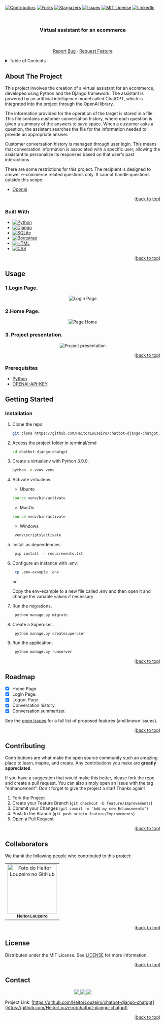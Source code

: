 <!-- Improved compatibility of back to top link: See: https://github.com/othneildrew/Best-README-Template/pull/73 -->
<a name="top"></a>
<!--
*** Thanks for checking out the Best-README-Template. If you have a suggestion
*** that would make this better, please fork the repo and create a pull request
*** or simply open an issue with the tag "enhancement".
*** Don't forget to give the project a star!
*** Thanks again! Now go create something AMAZING! :D
-->



<!-- PROJECT SHIELDS -->
<!--
*** I'm using markdown "reference style" links for readability.
*** Reference links are enclosed in brackets [ ] instead of parentheses ( ).
*** See the bottom of this document for the declaration of the reference variables
*** for contributors-url, forks-url, etc. This is an optional, concise syntax you may use.
*** https://www.markdownguide.org/basic-syntax/#reference-style-links
-->
[![Contributors][contributors-shield]][contributors-url]
[![Forks][forks-shield]][forks-url]
[![Stargazers][stars-shield]][stars-url]
[![Issues][issues-shield]][issues-url]
[![MIT License][license-shield]][license-url]
[![LinkedIn][linkedin-shield]][linkedin-url]



<!-- PROJECT LOGO -->
<br/>
<h3 align="center">Virtual assistant for an ecommerce</h3>

  <p align="center">
    <br/>
    <br />
    <a href="https://github.com/HeitorLouzeiro/chatbot-django-chatgpt/issues">Report Bug</a>
    ·
    <a href="https://github.com/HeitorLouzeiro/chatbot-django-chatgpt/issues">Request Feature</a>
  </p>
</div>



<!-- TABLE OF CONTENTS -->
<details>
  <summary>Table of Contents</summary>
  <ol>
    <li>
      <a href="#about-the-project">About The Project</a>
      <ul>
        <li><a href="#built-with">Built With</a></li>
      </ul>
    </li>
    <li><a href="#usage">Usage</a></li>
    <li>
      <a href="#getting-started">Getting Started</a>
      <ul>
        <li><a href="#prerequisites">Prerequisites</a></li>
        <li><a href="#installation">Installation</a></li>
      </ul>
    </li>
    <li><a href="#roadmap">Roadmap</a></li>
    <li><a href="#contributing">Contributing</a></li>
    <li><a href="#collaborators">Collaborators</a></li>
    <li><a href="#license">License</a></li>
    <li><a href="#contact">Contact</a></li>
    <li><a href="#acknowledgments">Acknowledgments</a></li>
  </ol>
</details>



<!-- ABOUT THE PROJECT -->
## About The Project

This project involves the creation of a virtual assistant for an ecommerce, developed using Python and the Django framework. The assistant is powered by an artificial intelligence model called ChatGPT, which is integrated into the project through the OpenAI library.

The information provided for the operation of the target is stored in a file. This file contains customer conversation history, where each question is given a summary of the answers to save space. When a customer asks a question, the assistant searches the file for the information needed to provide an appropriate answer.

Customer conversation history is managed through user login. This means that conversation information is associated with a specific user, allowing the assistant to personalize its responses based on that user's past interactions.

There are some restrictions for this project. The recipient is designed to answer e-commerce related questions only. It cannot handle questions outside this scope.

* [Openai](https://platform.openai.com/)

<p align="right">(<a href="#top">back to top</a>)</p>



### Built With

* [![Python][Python]][Python-url]
* [![Django][Django]][Django-url]
* [![SQLite][SQLite]][SQLite]
* [![Bootstrap][Bootstrap.com]][Bootstrap-url]
* [![HTML][HTML]][HTML-url]
* [![CSS][CSS]][CSS-url]

<p align="right">(<a href="#top">back to top</a>)</p>

<!-- USAGE EXAMPLES -->
## Usage
  ### 1.Login Page. 
<p align="center">
    <img src="src/assets/images/login.png" alt="Login Page">
    <br/>
</p>

### 2.Home Page.
<p align="center">
      <img src="src/assets/images/home.png" alt="Page Home">
    <br/>
</p>

### 3. Project presentation.
<p align="center">
      <img src="src/assets/images/apresentation.gif" alt="Project presentation">
    <br/>
</p>

<p align="right">(<a href="#top">back to top</a>)</p>

### Prerequisites

* [Python](https://www.python.org/)
* [OPENAI-API-KEY](https://platform.openai.com/api-keys)

<!-- GETTING STARTED -->
## Getting Started
### Installation

1. Clone the repo
   ```sh
   git clone https://github.com/HeitorLouzeiro/chatbot-django-chatgpt.git
   ```
2. Access the project folder in terminal/cmd
   ```sh
   cd chatbot-django-chatgpt
   ```
3. Create a virtualenv with Python 3.9.0.
   ```sh
   python -m venv venv
   ```
4. Activate virtualenv.
    * Ubunto
    ```sh
    source venv/bin/activate
    ```

    * MacOs
    ```sh
    source venv/bin/activate
    ```

    * Windows 
    ```sh
     venv\scripts\activate
    ```

5. Install as dependencies.
    ```sh
     pip install -r requirements.txt
    ```

6. Configure an instance with .env.
    ```sh
     cp .env-example .env
    ```
    or

    Copy the env-example to a new file called .env and then open it and change the variable values ​​if necessary
  
7. Run the migrations.
    ```sh
     python manage.py migrate
    ```

9.  Create a Superuser.
    ```sh
     python manage.py createsuperuser
    ```
    
10. Run the application.
    ```sh
     python manage.py runserver
    ```

<p align="right">(<a href="#top">back to top</a>)</p>


<!-- ROADMAP -->
## Roadmap
  - [x] Home Page.
  - [x] Login Page.
  - [x] Logout Page.
  - [x] Conversation history.
  - [x] Conversation summarizer.

See the [open issues](https://github.com/HeitorLouzeiro/chatbot-django-chatgpt/issues) for a full list of proposed features (and known issues).

<p align="right">(<a href="#top">back to top</a>)</p>

<!-- CONTRIBUTING -->
## Contributing

Contributions are what make the open source community such an amazing place to learn, inspire, and create. Any contributions you make are **greatly appreciated**.

If you have a suggestion that would make this better, please fork the repo and create a pull request. You can also simply open an issue with the tag "enhancement".
Don't forget to give the project a star! Thanks again!

1. Fork the Project
2. Create your Feature Branch (`git checkout -b feature/Improvements`)
3. Commit your Changes (`git commit -m 'Add my new Enhancements'`)
4. Push to the Branch (`git push origin feature/Improvements`)
5. Open a Pull Request

<p align="right">(<a href="#top">back to top</a>)</p>

## Collaborators

We thank the following people who contributed to this project:

<table>
  <tr>
    <td align="center">
      <a href="#">
        <img src="https://avatars.githubusercontent.com/u/42551436?s=400&u=608a3a665aa424e0d6d59b01fa634650979b72ad&v=4" width="160px;" alt="Foto do Heitor Louzeiro no GitHub"/><br>
        <sub>
          <b>Heitor Louzeiro</b>
        </sub>
      </a>      
    </td>
  </tr>
</table>

<p align="right">(<a href="#top">back to top</a>)</p>



<!-- LICENSE -->
## License

Distributed under the MIT License. See [LICENSE](LICENSE) for more information.

<p align="right">(<a href="#top">back to top</a>)</p>



<!-- CONTACT -->
## Contact

<div align='center'>  
  <a href="https://www.instagram.com/heitorlouzeiro/" target="_blank">
    <img src="https://img.shields.io/badge/-Instagram-%23E4405F?style=for-the-badge&logo=instagram&logoColor=white" target="_blank">
  </a> 
  <a href = "mailto:heitorlouzeirodev@gmail.com">
    <img src="https://img.shields.io/badge/-Gmail-%23333?style=for-the-badge&logo=gmail&logoColor=white" target="_blank">    
  </a>
  <a href="https://www.linkedin.com/in/heitor-louzeiro/" target="_blank">
    <img src="https://img.shields.io/badge/-LinkedIn-%230077B5?style=for-the-badge&logo=linkedin&logoColor=white" target="_blank">
  </a> 
</div>

Project Link: [https://github.com/HeitorLouzeiro/chatbot-django-chatgpt](https://github.com/HeitorLouzeiro/chatbot-django-chatgpt)

<p align="right">(<a href="#top">back to top</a>)</p>


<!-- MARKDOWN LINKS & IMAGES -->
<!-- https://www.markdownguide.org/basic-syntax/#reference-style-links -->
[contributors-shield]: https://img.shields.io/github/contributors/HeitorLouzeiro/chatbot-django-chatgpt.svg?style=for-the-badge
[contributors-url]: https://github.com/HeitorLouzeiro/chatbot-django-chatgpt/graphs/contributors
[forks-shield]: https://img.shields.io/github/forks/HeitorLouzeiro/chatbot-django-chatgpt.svg?style=for-the-badge
[forks-url]: https://github.com/HeitorLouzeiro/chatbot-django-chatgpt/network/members
[stars-shield]: https://img.shields.io/github/stars/HeitorLouzeiro/chatbot-django-chatgpt.svg?style=for-the-badge
[stars-url]: https://github.com/HeitorLouzeiro/chatbot-django-chatgpt/stargazers
[issues-shield]: https://img.shields.io/github/issues/HeitorLouzeiro/chatbot-django-chatgpt.svg?style=for-the-badge
[issues-url]: https://github.com/HeitorLouzeiro/chatbot-django-chatgpt/issues
[license-shield]: https://img.shields.io/github/license/HeitorLouzeiro/chatbot-django-chatgpt.svg?style=for-the-badge
[license-url]: https://github.com/HeitorLouzeiro/chatbot-django-chatgpt/blob/master/LICENSE
[linkedin-shield]: https://img.shields.io/badge/-LinkedIn-black.svg?style=for-the-badge&logo=linkedin&colorB=555
[linkedin-url]: https://linkedin.com/in/heitor-louzeiro

[Python]: https://img.shields.io/badge/Python-14354C?style=for-the-badge&logo=python&logoColor=white
[Python-url]: https://www.python.org/

[Django]: https://img.shields.io/badge/Django-092E20?style=for-the-badge&logo=django&logoColor=white
[Django-url]: https://www.djangoproject.com/


[SQLite]: https://img.shields.io/badge/SQLite-07405E?style=for-the-badge&logo=sqlite&logoColor=white
[SQLite-url]: https://www.sqlite.org/index.html

[Bootstrap.com]: https://img.shields.io/badge/Bootstrap-563D7C?style=for-the-badge&logo=bootstrap&logoColor=white
[Bootstrap-url]: https://getbootstrap.com

[HTML]:https://img.shields.io/badge/HTML5-E34F26?style=for-the-badge&logo=html5&logoColor=white
[HTML-url]: https://github.com/HeitorLouzeiro/chatbot-django-chatgpt/#

[CSS]: 	https://img.shields.io/badge/CSS-239120?&style=for-the-badge&logo=css3&logoColor=white
[CSS-url]: https://github.com/HeitorLouzeiro/chatbot-django-chatgpt/#

